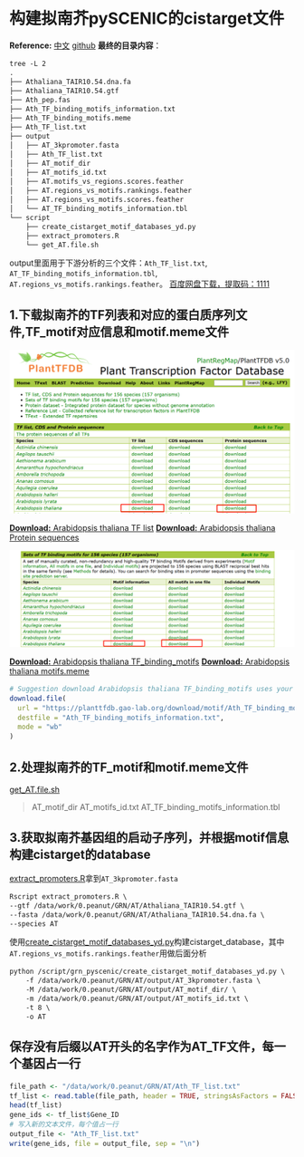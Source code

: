 # 构建拟南芥pySCENIC的cistarget文件

**Reference:** [中文](https://mp.weixin.qq.com/s/7-vKrLiFS4Tlkt-rHxEGeQ) [github](https://github.com/aertslab/create_cisTarget_databases)
**最终的目录内容**：
```shell
tree -L 2
.
├── Athaliana_TAIR10.54.dna.fa
├── Athaliana_TAIR10.54.gtf
├── Ath_pep.fas
├── Ath_TF_binding_motifs_information.txt
├── Ath_TF_binding_motifs.meme
├── Ath_TF_list.txt
├── output
│   ├── AT_3kpromoter.fasta
│   ├── Ath_TF_list.txt
│   ├── AT_motif_dir
│   ├── AT_motifs_id.txt
│   ├── AT.motifs_vs_regions.scores.feather
│   ├── AT.regions_vs_motifs.rankings.feather
│   ├── AT.regions_vs_motifs.scores.feather
│   └── AT_TF_binding_motifs_information.tbl
└── script
    ├── create_cistarget_motif_databases_yd.py
    ├── extract_promoters.R
    └── get_AT.file.sh
```
output里面用于下游分析的三个文件：`Ath_TF_list.txt`, `AT_TF_binding_motifs_information.tbl`, `AT.regions_vs_motifs.rankings.feather`。
[百度网盘下载，提取码：1111](https://pan.baidu.com/s/15KNB1LjBhSqk8VvrD27AdA)

## 1.下载拟南芥的TF列表和对应的蛋白质序列文件,TF_motif对应信息和motif.meme文件
![AT_gene_protein](../png/AT_gene_name.png)

[**Download:** Arabidopsis thaliana TF list](https://planttfdb.gao-lab.org/download/TF_list/Ahy_TF_list.txt.gz)
[**Download:** Arabidopsis thaliana Protein sequences](https://planttfdb.gao-lab.org/download/seq/Ath_pep.fas.gz)

![AT_tfmotif_meme](../png/AT_tfmotif_meme.png)

[**Download:** Arabidopsis thaliana TF_binding_motifs](https://planttfdb.gao-lab.org/download/motif/Ath_TF_binding_motifs_information.txt)
[**Download:** Arabidopsis thaliana motifs.meme](https://planttfdb.gao-lab.org/download/motif/Ath_TF_binding_motifs.meme.gz)
```R
# Suggestion download Arabidopsis thaliana TF_binding_motifs uses your PC
download.file(
  url = "https://planttfdb.gao-lab.org/download/motif/Ath_TF_binding_motifs_information.txt",
  destfile = "Ath_TF_binding_motifs_information.txt",
  mode = "wb"
)
```

## 2.处理拟南芥的TF_motif和motif.meme文件 
[get_AT.file.sh](../create_cistarget_database/get_AT.file.sh)
>AT_motif_dir
>AT_motifs_id.txt
>AT_TF_binding_motifs_information.tbl


## 3.获取拟南芥基因组的启动子序列，并根据motif信息构建cistarget的database
[extract_promoters.R](../create_cistarget_database/extract_promoters.R)拿到`AT_3kpromoter.fasta`
```sehll
Rscript extract_promoters.R \
--gtf /data/work/0.peanut/GRN/AT/Athaliana_TAIR10.54.gtf \
--fasta /data/work/0.peanut/GRN/AT/Athaliana_TAIR10.54.dna.fa \
--species AT
```

使用[create_cistarget_motif_databases_yd.py](../create_cistarget_database/create_cistarget_motif_databases_yd.py)构建cistarget_database，其中`AT.regions_vs_motifs.rankings.feather`用做后面分析
```shell
python /script/grn_pyscenic/create_cistarget_motif_databases_yd.py \
    -f /data/work/0.peanut/GRN/AT/output/AT_3kpromoter.fasta \
    -M /data/work/0.peanut/GRN/AT/output/AT_motif_dir/ \
    -m /data/work/0.peanut/GRN/AT/output/AT_motifs_id.txt \
    -t 8 \
    -o AT
```

## 保存没有后缀以AT开头的名字作为AT_TF文件，每一个基因占一行
```R
file_path <- "/data/work/0.peanut/GRN/AT/Ath_TF_list.txt"
tf_list <- read.table(file_path, header = TRUE, stringsAsFactors = FALSE)
head(tf_list)
gene_ids <- tf_list$Gene_ID
# 写入新的文本文件，每个值占一行
output_file <- "Ath_TF_list.txt"
write(gene_ids, file = output_file, sep = "\n")
```